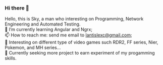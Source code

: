 ### Hi there 👋

Hello, this is Sky, a man who interesting on Programming, Network Engineering and Automated Testing. <br>
🌱 I’m currently learning Angular and Ngrx; <br>
📫 How to reach me: send me email to lantislexc@gmail.com;<br>
💬 Interesting on different type of video games such RDR2, FF series, Nier, Pokemon, and MH series...<br>
🤔 Currently seeking more project to earn experiment of my progamming skills. <br>
<!--
**lantisky/lantisky** is a ✨ _special_ ✨ repository because its `README.md` (this file) appears on your GitHub profile.

Here are some ideas to get you started:

- 🔭 I’m currently working on ...
- 🌱 I’m currently learning ...
- 👯 I’m looking to collaborate on ...
- 🤔 I’m looking for help with ...
- 💬 Ask me about ...
- 📫 How to reach me: ...
- 😄 Pronouns: ...
- ⚡ Fun fact: ...
-->
